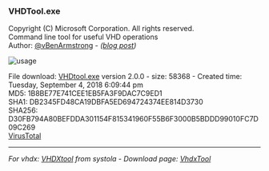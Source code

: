
### VHDTool.exe ###

Copyright (C) Microsoft Corporation. All rights reserved.<br>
Command line tool for useful VHD operations <br>
Author: [@vBenArmstrong](https://twitter.com/vBenArmstrong) - *([blog post](https://blogs.msdn.microsoft.com/virtual_pc_guy/2009/03/25/quick-fixed-vhd-creation-tool/))*<br>

![usage](https://raw.githubusercontent.com/kacos2000/Other/master/VHDtool/VHDTool.JPG)<br>

File download: [VHDtool.exe](https://github.com/kacos2000/Other/raw/master/VHDtool/VhdTool.exe) version 2.0.0 - size: 58368 - Created time: Tuesday, September 4, 2018 6:09:44 pm<br>
MD5:    1B8BE77E741CEE1EB5FA3F9DAC7C9ED1 <br>
SHA1:   DB2345FD48CA19DBFA5ED694724374EE814D3730<br>
SHA256: D30FB794A80BEFDDA301154F815341960F55B6F3000B5BDDD99010FC7D09C269<br>
[VirusTotal](https://www.virustotal.com/en/file/d30fb794a80befdda301154f815341960f55b6f3000b5bddd99010fc7d09c269/analysis/)<br>



_______________________________
*For vhdx: [VHDXtool](https://blogs.technet.microsoft.com/chrad/2010/05/04/vhdtool-save-your-bacon-extend-base-virtual-machine-while-snapshots-exist-is-bad-joojoo/) from systola - Download page: [VhdxTool](https://www.systola.com/support/KB100005/)*
